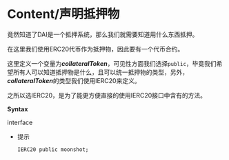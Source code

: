 # Content/声明抵押物

竟然知道了DAI是一个抵押系统，那么我们就需要知道用什么东西抵押。

在这里我们使用ERC20代币作为抵押物，因此要有一个代币合约。

这里定义一个变量为***collateralToken***，可见性方面我们选择`public`，毕竟我们希望所有人可以知道抵押物是什么，且可以统一抵押物的类型，另外，***collateralToken***的类型我们使用IERC20来定义。

之所以选IERC20，是为了能更方便直接的使用IERC20接口中含有的方法。

**Syntax**

interface

- 提示
    
    ```solidity
    IERC20 public moonshot;
    ```
    